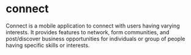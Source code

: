 # connect

Connect is a mobile application to connect with users having varying interests. It provides features to network, form communities, and post/discover business opportunities for individuals or group of people having specific skills or interests.

 
